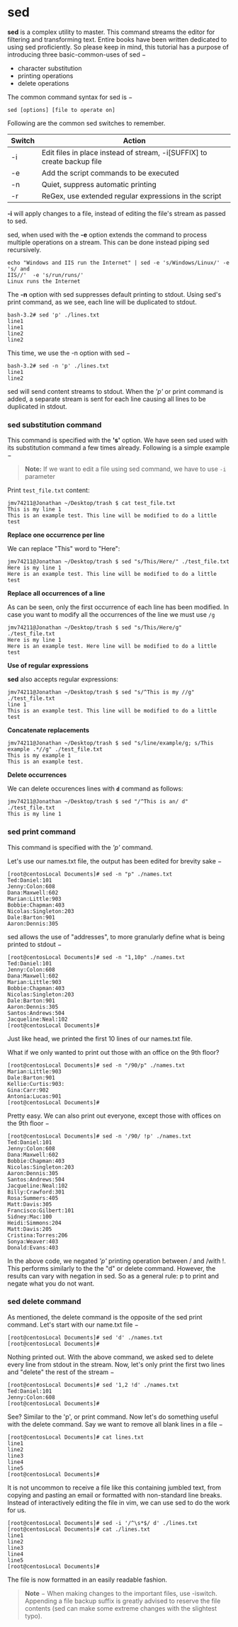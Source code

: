 # sed

**sed** is a complex utility to master. This command streams the editor for filtering and transforming text. Entire books have been written dedicated to using sed proficiently. So please keep in mind, this tutorial has a purpose of introducing three basic-common-uses of sed −

- character substitution
- printing operations
- delete operations

The common command syntax for sed is −

```
sed [options] [file to operate on]
```

Following are the common sed switches to remember.

| Switch | Action |
|-----|--------|
| -i | Edit files in place instead of stream, -i[SUFFIX] to create backup file |
| -e | Add the script commands to be executed |
| -n | Quiet, suppress automatic printing |
| -r | ReGex, use extended regular expressions in the script |

**-i** will apply changes to a file, instead of editing the file's stream as passed to sed.

sed, when used with the **-e** option extends the command to process multiple operations on a stream. This can be done instead piping sed recursively.

```
echo "Windows and IIS run the Internet" | sed -e 's/Windows/Linux/' -e 's/ and           
IIS//'  -e 's/run/runs/'
Linux runs the Internet
```
The **-n** option with sed suppresses default printing to stdout. Using sed's print command, as we see, each line will be duplicated to stdout.

```
bash-3.2# sed 'p' ./lines.txt  
line1
line1
line2
line2
```

This time, we use the -n option with sed −

```
bash-3.2# sed -n 'p' ./lines.txt  
line1
line2
```

sed will send content streams to stdout. When the *'p'* or print command is added, a separate stream is sent for each line causing all lines to be duplicated in stdout.

### sed substitution command

This command is specified with the **'s'** option. We have seen sed used with its substitution command a few times already. Following is a simple example −


> **Note:** If we want to edit a file using sed command, we have to use `-i` parameter

Print `test_file.txt` content:

```
jmv74211@Jonathan ~/Desktop/trash $ cat test_file.txt
This is my line 1
This is an example test. This line will be modified to do a little test
```

**Replace one occurrence per line**

We can replace "This" word to "Here":

```
jmv74211@Jonathan ~/Desktop/trash $ sed "s/This/Here/" ./test_file.txt
Here is my line 1
Here is an example test. This line will be modified to do a little test
```

**Replace all occurrences of a line**

As can be seen, only the first occurrence of each line has been modified. In case you want to modify all the occurrences of the line we must use `/g`

```
jmv74211@Jonathan ~/Desktop/trash $ sed "s/This/Here/g" ./test_file.txt
Here is my line 1
Here is an example test. Here line will be modified to do a little test
```

**Use of regular expressions**

**sed** also accepts regular expressions:

```
jmv74211@Jonathan ~/Desktop/trash $ sed "s/^This is my //g" ./test_file.txt
line 1
This is an example test. This line will be modified to do a little test

```

**Concatenate replacements**

```
jmv74211@Jonathan ~/Desktop/trash $ sed "s/line/example/g; s/This example .*//g" ./test_file.txt
This is my example 1
This is an example test.
```

**Delete occurrences**

We can delete occurences lines with **`d`** command as follows:

```
jmv74211@Jonathan ~/Desktop/trash $ sed "/^This is an/ d" ./test_file.txt
This is my line 1

```

### sed print command

This command is specified with the *'p'* command.

Let's use our names.txt file, the output has been edited for brevity sake −

```
[root@centosLocal Documents]# sed -n "p" ./names.txt  
Ted:Daniel:101
Jenny:Colon:608
Dana:Maxwell:602
Marian:Little:903
Bobbie:Chapman:403
Nicolas:Singleton:203
Dale:Barton:901
Aaron:Dennis:305
```

sed allows the use of "addresses", to more granularly define what is being printed to stdout −

```
[root@centosLocal Documents]# sed -n "1,10p" ./names.txt
Ted:Daniel:101
Jenny:Colon:608
Dana:Maxwell:602
Marian:Little:903
Bobbie:Chapman:403
Nicolas:Singleton:203
Dale:Barton:901
Aaron:Dennis:305
Santos:Andrews:504
Jacqueline:Neal:102
[root@centosLocal Documents]#
```

Just like head, we printed the first 10 lines of our names.txt file.

What if we only wanted to print out those with an office on the 9th floor?

```
[root@centosLocal Documents]# sed -n "/90/p" ./names.txt
Marian:Little:903
Dale:Barton:901
Kellie:Curtis:903:
Gina:Carr:902
Antonia:Lucas:901
[root@centosLocal Documents]#
```

Pretty easy. We can also print out everyone, except those with offices on the 9th floor −

```
[root@centosLocal Documents]# sed -n '/90/ !p' ./names.txt
Ted:Daniel:101
Jenny:Colon:608
Dana:Maxwell:602
Bobbie:Chapman:403
Nicolas:Singleton:203
Aaron:Dennis:305
Santos:Andrews:504
Jacqueline:Neal:102
Billy:Crawford:301
Rosa:Summers:405
Matt:Davis:305
Francisco:Gilbert:101
Sidney:Mac:100
Heidi:Simmons:204
Matt:Davis:205
Cristina:Torres:206
Sonya:Weaver:403
Donald:Evans:403
```
In the above code, we negated *'p'* printing operation between / and /with !. This performs similarly to the the "d" or delete command. However, the results can vary with negation in sed. So as a general rule: p to print and negate what you do not want.

### sed delete command

As mentioned, the delete command is the opposite of the sed print command. Let's start with our name.txt file −

```
[root@centosLocal Documents]# sed 'd' ./names.txt  
[root@centosLocal Documents]#
```

Nothing printed out. With the above command, we asked sed to delete every line from stdout in the stream. Now, let's only print the first two lines and "delete" the rest of the stream −

```
[root@centosLocal Documents]# sed '1,2 !d' ./names.txt  
Ted:Daniel:101
Jenny:Colon:608
[root@centosLocal Documents]#
```

See? Similar to the 'p', or print command. Now let's do something useful with the delete command. Say we want to remove all blank lines in a file −

```
[root@centosLocal Documents]# cat lines.txt  
line1
line2
line3
line4
line5
[root@centosLocal Documents]#
```

It is not uncommon to receive a file like this containing jumbled text, from copying and pasting an email or formatted with non-standard line breaks. Instead of interactively editing the file in vim, we can use sed to do the work for us.

```
[root@centosLocal Documents]# sed -i '/^\s*$/ d' ./lines.txt
[root@centosLocal Documents]# cat ./lines.txt  
line1
line2
line3
line4
line5
[root@centosLocal Documents]#
```
The file is now formatted in an easily readable fashion.

> **Note** − When making changes to the important files, use -iswitch. Appending a file backup suffix is greatly advised to reserve the file contents (sed can make some extreme changes with the slightest typo).

